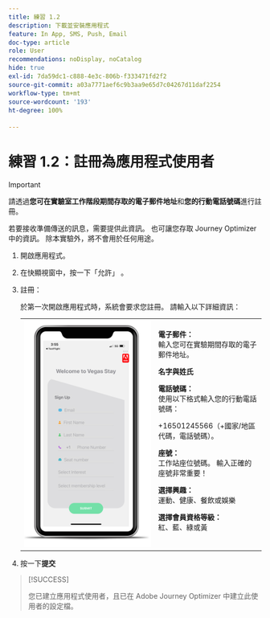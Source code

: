 ```yaml
---
title: 練習 1.2
description: 下載並安裝應用程式
feature: In App, SMS, Push, Email
doc-type: article
role: User
recommendations: noDisplay, noCatalog
hide: true
exl-id: 7da59dc1-c888-4e3c-806b-f333471fd2f2
source-git-commit: a03a7771aef6c9b3aa9e65d7c04267d11daf2254
workflow-type: tm+mt
source-wordcount: '193'
ht-degree: 100%

---
```


# 練習 1.2：註冊為應用程式使用者

>[!IMPORTANT]
>請透過&#x200B;**您可在實驗室工作階段期間存取的電子郵件地址**&#x200B;和&#x200B;**您的行動電話號碼**&#x200B;進行註冊。
>
> 若要接收準備傳送的訊息，需要提供此資訊。 也可讓您存取 Journey Optimizer 中的資訊。 除本實驗外，將不會用於任何用途。

1. 開啟應用程式。
1. 在快顯視窗中，按一下「允許」 。
1. 註冊：

   於第一次開啟應用程式時，系統會要求您註冊。 請輸入以下詳細資訊：

   <table>
    <tr>
    <td>
    <div>
    <img alt="應用程式註冊" src="../assets/1-2.png"/> 
    </div>
    </td>
    <td>
    <strong>電子郵件： </strong><br>輸入您可在實驗期間存取的電子郵件地址。
    </p><p>
    <strong>名字與姓氏</strong>
    </p><p>
    <strong>電話號碼：</strong><br>使用以下格式輸入您的行動電話號碼： 
    <p>+16501245566（+國家/地區代碼，電話號碼）。
    </p><p>
    <strong>座號：</strong><br>工作站座位號碼。 輸入正確的座號非常重要！
    </p><p>
    <strong>選擇興趣： </strong></br>運動、健康、餐飲或娛樂
    </p><p>
    <strong>選擇會員資格等級： </strong></br>紅、藍、綠或黃</p>
    </td>
    </tr>
    </table>

1. 按一下&#x200B;**提交**

>[!SUCCESS]
>
>您已建立應用程式使用者，且已在 Adobe Journey Optimizer 中建立此使用者的設定檔。
